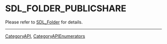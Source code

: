 # SDL_FOLDER_PUBLICSHARE

Please refer to [SDL_Folder](SDL_Folder) for details.

----
[CategoryAPI](CategoryAPI), [CategoryAPIEnumerators](CategoryAPIEnumerators)

